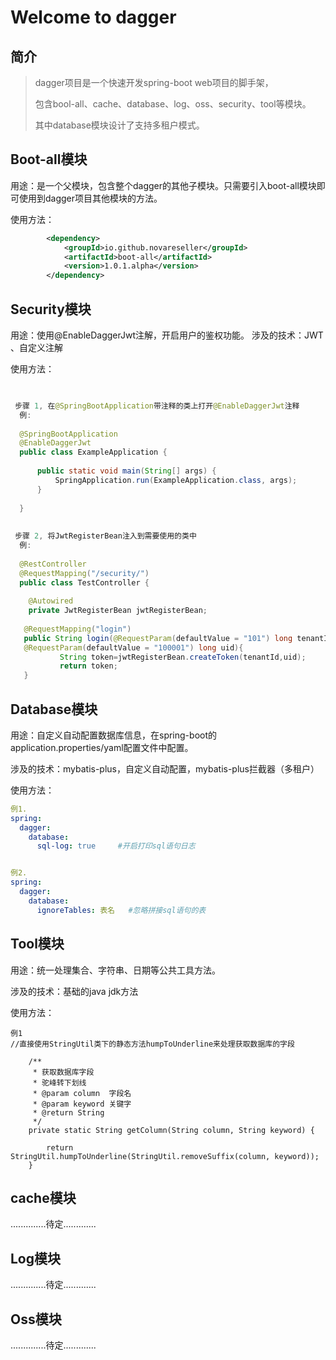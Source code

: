 # Welcome to dagger



## 简介

> dagger项目是一个快速开发spring-boot web项目的脚手架，
>
> 包含bool-all、cache、database、log、oss、security、tool等模块。
>
> 其中database模块设计了支持多租户模式。



## Boot-all模块

用途：是一个父模块，包含整个dagger的其他子模块。只需要引入boot-all模块即可使用到dagger项目其他模块的方法。

使用方法：

```xml
        <dependency>
            <groupId>io.github.novareseller</groupId>
            <artifactId>boot-all</artifactId>
            <version>1.0.1.alpha</version>
        </dependency>
```



## Security模块

用途：使用@EnableDaggerJwt注解，开启用户的鉴权功能。
涉及的技术：JWT 、自定义注解

使用方法：

```java

 
 步骤 1, 在@SpringBootApplication带注释的类上打开@EnableDaggerJwt注释
  例:
 
  @SpringBootApplication
  @EnableDaggerJwt
  public class ExampleApplication {
 
      public static void main(String[] args) {
          SpringApplication.run(ExampleApplication.class, args);
      }
 
  }
 
 
 步骤 2, 将JwtRegisterBean注入到需要使用的类中
  例:
 
  @RestController
  @RequestMapping("/security/")
  public class TestController {
 
  	@Autowired
  	private JwtRegisterBean jwtRegisterBean;
 
   @RequestMapping("login")
   public String login(@RequestParam(defaultValue = "101") long tenantId,
   @RequestParam(defaultValue = "100001") long uid){
           String token=jwtRegisterBean.createToken(tenantId,uid);
           return token;
   }
```



## Database模块

用途：自定义自动配置数据库信息，在spring-boot的application.properties/yaml配置文件中配置。

涉及的技术：mybatis-plus，自定义自动配置，mybatis-plus拦截器（多租户）

使用方法：

```yaml
例1.
spring:
  dagger:
    database:
      sql-log: true     #开启打印sql语句日志


例2.
spring:
  dagger:
    database:
      ignoreTables: 表名   #忽略拼接sql语句的表

```





## Tool模块

用途：统一处理集合、字符串、日期等公共工具方法。

涉及的技术：基础的java jdk方法

使用方法：

```
例1
//直接使用StringUtil类下的静态方法humpToUnderline来处理获取数据库的字段

    /**
     * 获取数据库字段
     * 驼峰转下划线
     * @param column  字段名
     * @param keyword 关键字
     * @return String
     */
    private static String getColumn(String column, String keyword) {

        return StringUtil.humpToUnderline(StringUtil.removeSuffix(column, keyword));
    }
```



## cache模块

..............待定.............

## Log模块

..............待定.............


## Oss模块

..............待定.............


